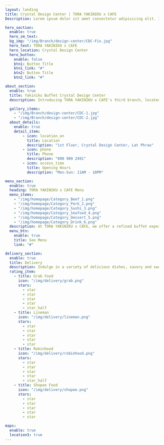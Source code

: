 ```yaml
---
layout: landing
title: Crystal Design Center | TORA YAKINIKU x CAFE
Description: Lorem ipsum dolor sit amet consectetur adipisicing elit. In, laboriosam nostrum. Minus impedit quis tempore natus explicabo quos sed ex.

hero_section:
  enable: true
  hero_sm_text: 
  bg_img: "/img/Branch/design-center/CDC-Fix.jpg"
  hero_text: TORA YAKINIKU x CAFE
  hero_location: Crystal Design Center
  hero_button:
    enable: false
    btn1: Button Title
    btn1_link: "#"
    btn2: Button Title
    btn2_link: "#"

about_section:
  enable: true
  title: Yakiniku Buffet Crystal Design Center
  description: Introducing TORA YAKINIKU x CAFE's third branch, located in the Crystal Design Center on Pradit Manutham Road. Our modern buffet-style yakiniku restaurant is situated in Building L 4, Room No. 1001-1004, and has been open since 2022. With a total of 14 tables, the restaurant can accommodate up to 60 guests at a time. The Crystal Design Center project is conveniently located along the expressway - Ram Inthra, making it easily accessible to all.

  gallery_items:
    - "/img/Branch/design-center/CDC-1.jpg"
    - "/img/Branch/design-center/CDC-2.jpg"
  about_details:
    enable: true
    detail_item:
        - icon: location_on
          title: Location
          description: "1st Floor, Crystal Design Center, Lat Phrao"
        - icon: phone
          title: Phone
          description: "090 909 2491"
        - icon: access_time
          title: Opening Hours
          description: "Mon-Sun: 11AM - 10PM"

menu_section:
  enable: true
  heading: TORA YAKINIKU x CAFE Menu
  menu_items:
    - "/img/homepage/Category_Beef_1.png"
    - "/img/homepage/Category_Pork_2.png"
    - "/img/homepage/Category_Sushi_3.png"
    - "/img/homepage/Category_Seafood_4.png"
    - "/img/homepage/Category_Dessert_5.png"
    - "/img/homepage/Category_Drink_6.png"
  description: At TORA YAKINIKU x CAFE, we offer a refined buffet experience that focuses on using carefully selected ingredients and the skill of our chefs and patissiers. Every dish is created to be a part of your special moments, whether you're enjoying our Yakiniku grill, sushi, or sashimi. Come and experience the difference at TORA YAKINIKU x CAFE.
  menu_btn:
    enable: true
    title: See Menu
    link: "#"

delivery_section:
  enable: true
  title: Delivery
  description: Indulge in a variety of delicious dishes, savory and sweet, at TORA YAKINIKU x CAFE. Our menu includes a full grill set with premium Wagyu To Go and a ready-to-eat selection of Sushi, Sashimi, Donburi, and Premium Box options at a great value. Whether at home or in the office, our meals are perfect for any occasion. Find us on all the leading food delivery apps with varying promotions to choose from. Satisfy your cravings with our mouthwatering dishes today!
  rating_item:
    - title: Grab Food
      icon: "/img/delivery/grab.png"
      stars:
        - star
        - star
        - star
        - star
        - star_half
    - title: Lineman
      icon: "/img/delivery/lineman.png"
      stars:
        - star
        - star
        - star
        - star
        - star
    - title: Robinhood
      icon: "/img/delivery/robinhood.png"
      stars:
        - star
        - star
        - star
        - star
        - star_half
    - title: Shopee Food
      icon: "/img/delivery/shopee.png"
      stars:
        - star
        - star
        - star
        - star
        - star

maps:
  enable: true
  location3: true
---
```

